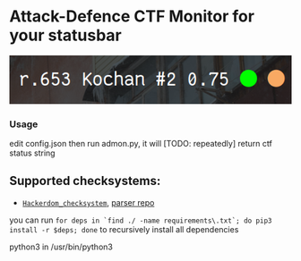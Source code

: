 # Attack-Defence CTF Monitor for your statusbar

![img][example1]

[example1]: ./examples/polybar-1.png

### Usage
edit config.json then run admon.py, it will [TODO: repeatedly] return ctf status string


## Supported checksystems:
* [` Hackerdom_checksystem `](https://github.com/HackerDom/checksystem), [parser repo](https://github.com/Vindori/hackerdom-board-parser)


you can run ```for deps in `find ./ -name requirements\.txt`; do pip3 install -r $deps; done``` to recursively install all dependencies

python3 in /usr/bin/python3
